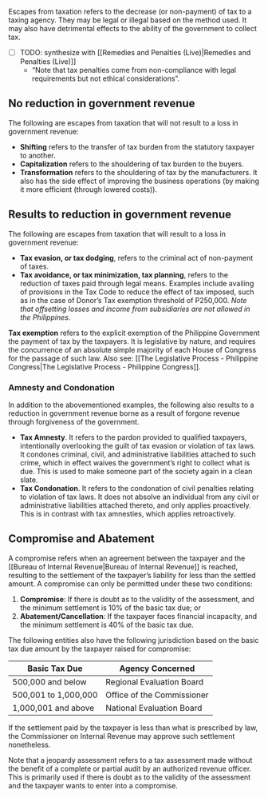 Escapes from taxation refers to the decrease (or non-payment) of tax to a taxing agency. They may be legal or illegal based on the method used. It may also have detrimental effects to the ability of the government to collect tax.

- [ ] TODO: synthesize with [[Remedies and Penalties (Live)|Remedies and Penalties (Live)]]
	- “Note that tax penalties come from non-compliance with legal requirements but not ethical considerations”.
## No reduction in government revenue
The following are escapes from taxation that will not result to a loss in government revenue:
- **Shifting** refers to the transfer of tax burden from the statutory taxpayer to another.
- **Capitalization** refers to the shouldering of tax burden to the buyers.
- **Transformation** refers to the shouldering of tax by the manufacturers. It also has the side effect of improving the business operations (by making it more efficient (through lowered costs)).

## Results to reduction in government revenue
The following are escapes from taxation that will result to a loss in government revenue:
- **Tax evasion, or tax dodging**, refers to the criminal act of non-payment of taxes.
- **Tax avoidance, or tax minimization, tax planning**, refers to the reduction of taxes paid through legal means. Examples include availing of provisions in the Tax Code to reduce the effect of tax imposed, such as in the case of Donor’s Tax exemption threshold of P250,000. *Note that offsetting losses and income from subsidiaries are not allowed in the Philippines*.

**Tax exemption** refers to the explicit exemption of the Philippine Government the payment of tax by the taxpayers. It is legislative by nature, and requires the concurrence of an absolute simple majority of each House of Congress for the passage of such law. Also see: [[The Legislative Process - Philippine Congress|The Legislative Process - Philippine Congress]].

### Amnesty and Condonation
In addition to the abovementioned examples, the following also results to a reduction in government revenue borne as a result of forgone revenue through forgiveness of the government.
- **Tax Amnesty**. It refers to the pardon provided to qualified taxpayers, intentionally overlooking the guilt of tax evasion or violation of tax laws. It condones criminal, civil, and administrative liabilities attached to such crime, which in effect waives the government’s right to collect what is due. This is used to make someone part of the society again in a clean slate.
- **Tax Condonation**. It refers to the condonation of civil penalties relating to violation of tax laws. It does not absolve an individual from any civil or administrative liabilities attached thereto, and only applies proactively. This is in contrast with tax amnesties, which applies retroactively.

## Compromise and Abatement
A compromise refers when an agreement between the taxpayer and the [[Bureau of Internal Revenue|Bureau of Internal Revenue]] is reached, resulting to the settlement of the taxpayer’s liability for less than the settled amount. A compromise can only be permitted under these two conditions:
1. **Compromise**: If there is doubt as to the validity of the assessment, and the minimum settlement is 10% of the basic tax due; or
2. **Abatement/Cancellation**: If the taxpayer faces financial incapacity, and the minimum settlement is 40% of the basic tax due.

The following entities also have the following jurisdiction based on the basic tax due amount by the taxpayer raised for compromise:

| Basic Tax Due        | Agency Concerned           |
| -------------------- | -------------------------- |
| 500,000 and below    | Regional Evaluation Board  |
| 500,001 to 1,000,000 | Office of the Commissioner |
| 1,000,001 and above  | National Evaluation Board  |

If the settlement paid by the taxpayer is less than what is prescribed by law, the Commissioner on Internal Revenue may approve such settlement nonetheless.

Note that a jeopardy assessment refers to a tax assessment made without the benefit of a complete or partial audit by an authorized revenue officer. This is primarily used if there is doubt as to the validity of the assessment and the taxpayer wants to enter into a compromise.
